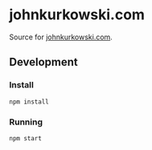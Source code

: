 # johnkurkowski.com

Source for [johnkurkowski.com](https://johnkurkowski.com).

## Development

### Install

    npm install

### Running

    npm start
